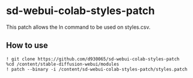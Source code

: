 # sd-webui-colab-styles-patch
This patch allows the ln command to be used on styles.csv.
## How to use
```
! git clone https://github.com/d930065/sd-webui-colab-styles-patch
%cd /content/stable-diffusion-webui/modules
! patch --binary -i /content/sd-webui-colab-styles-patch/styles.patch
```
